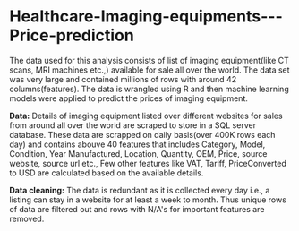 # Healthcare-Imaging-equipments---Price-prediction
The data used for this analysis consists of list of imaging equipment(like CT scans, MRI machines etc.,) available for sale all over the world. The data set was very large and contained millions of rows with around 42 columns(features). The data is wrangled using R and then machine learning models were applied to predict the prices of imaging equipment. 


**Data:**
Details of imaging equipment listed over different websites for sales from around all over the world are scraped to store in a SQL server database. These data are scrapped on daily basis(over 400K rows each day) and contains abouve 40 features that includes Category, Model, Condition, Year Manufactured, Location, Quantity, OEM, Price, source website, source url etc., Few other features like VAT, Tariff, PriceConverted to USD are calculated based on the available details. 

**Data cleaning:**
The data is redundant as it is collected every day i.e., a listing can stay in a website for at least a week to month. Thus unique rows of data are filtered out and rows with N/A's for important features are removed. 
